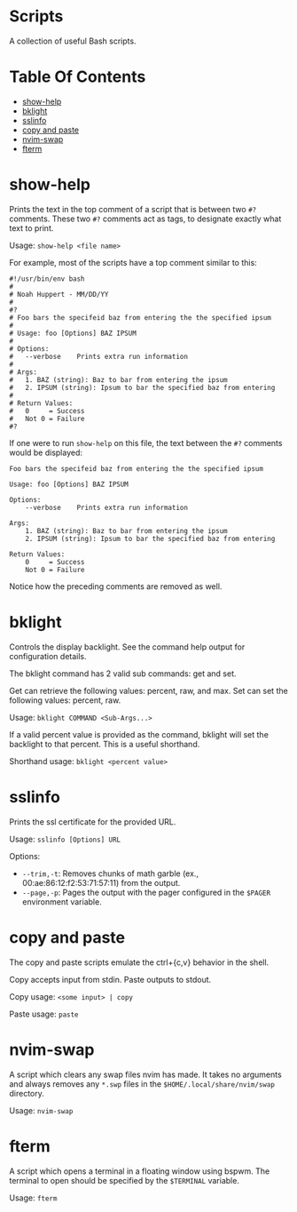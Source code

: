 # Scripts
A collection of useful Bash scripts. 

# Table Of Contents
- [show-help](#show-help)
- [bklight](#bklight)
- [sslinfo](#sslinfo)
- [copy and paste](#copy-and-paste)
- [nvim-swap](#nvim-swap)
- [fterm](#fterm)

# show-help
Prints the text in the top comment of a script that is between two `#?` 
comments. These two `#?` comments act as tags, to designate exactly what text 
to print.  

Usage: `show-help <file name>`  

For example, most of the scripts have a top comment similar to this:

```
#!/usr/bin/env bash
# 
# Noah Huppert - MM/DD/YY
#
#?
# Foo bars the specifeid baz from entering the the specified ipsum
#
# Usage: foo [Options] BAZ IPSUM
#
# Options:
# 	--verbose    Prints extra run information
#
# Args:
# 	1. BAZ (string): Baz to bar from entering the ipsum
#	2. IPSUM (string): Ipsum to bar the specified baz from entering
#
# Return Values:
#	0     = Success
# 	Not 0 = Failure
#?
```

If one were to run `show-help` on this file, the text between the `#?` comments 
would be displayed: 

```
Foo bars the specifeid baz from entering the the specified ipsum

Usage: foo [Options] BAZ IPSUM

Options:
	--verbose    Prints extra run information

Args:
	1. BAZ (string): Baz to bar from entering the ipsum
	2. IPSUM (string): Ipsum to bar the specified baz from entering

Return Values:
	0     = Success
 	Not 0 = Failure
```

Notice how the preceding comments are removed as well.

# bklight
Controls the display backlight. See the command help output for configuration 
details.  

The bklight command has 2 valid sub commands: get and set.

Get can retrieve the following values: percent, raw, and max.
Set can set the following values: percent, raw.

Usage: `bklight COMMAND <Sub-Args...>`

If a valid percent value is provided as the command, bklight will set the 
backlight to that percent. This is a useful shorthand.

Shorthand usage: `bklight <percent value>`

# sslinfo
Prints the ssl certificate for the provided URL.

Usage: `sslinfo [Options] URL`  

Options:

- `--trim,-t`: Removes chunks of math garble (ex., 00:ae:86:12:f2:53:71:57:11) 
               from the output.
- `--page,-p`: Pages the output with the pager configured in the `$PAGER` 
               environment variable.

# copy and paste
The copy and paste scripts emulate the ctrl+{c,v} behavior in the shell.  

Copy accepts input from stdin. Paste outputs to stdout.  

Copy usage: `<some input> | copy`

Paste usage: `paste`

# nvim-swap
A script which clears any swap files nvim has made. It takes no arguments 
and always removes any `*.swp` files in the `$HOME/.local/share/nvim/swap` 
directory.  

Usage: `nvim-swap`

# fterm
A script which opens a terminal in a floating window using bspwm. The terminal 
to open should be specified by the `$TERMINAL` variable.

Usage: `fterm`
